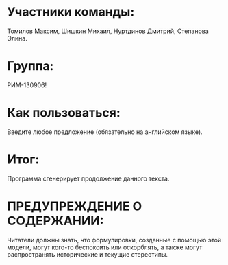 # Участники команды:
Томилов Максим, 
Шишкин Михаил, 
Нуртдинов Дмитрий, 
Степанова Элина.
# Группа: 
РИМ-130906!
# Как пользоваться:
Введите любое предложение (обязательно на английском языке).
# Итог:
Программа сгенерирует продолжение данного текста.
# ПРЕДУПРЕЖДЕНИЕ О СОДЕРЖАНИИ: 
Читатели должны знать, что формулировки, созданные с помощью этой модели, могут кого-то беспокоить или оскорблять, а также могут распространять исторические и текущие стереотипы.
